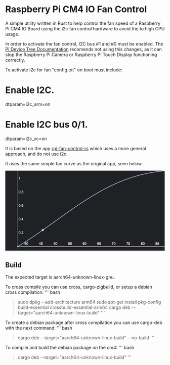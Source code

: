 # Raspberry Pi CM4 IO Fan Control

A simple utility written in Rust to help control the fan speed of a Raspberry Pi CM4 IO Board using the i2c
fan control hardware to avoid the to high CPU usage.

In order to activate the fan control, I2C bus #1 and #0 must be enabled. The [PI Device Tree Documentation](https://www.raspberrypi.com/documentation/computers/configuration.html#part3.3) recomends not using this changes, as it can 
stop the Raspberry Pi Camera or Raspberry Pi Touch Display functioning correctly. 

To activate i2c for fan "config.txt" on boot must include:
# Enable I2C.
dtparam=i2c_arm=on
# Enable I2C bus 0/1.
dtparam=i2c_vc=on

It is based on the app [rpi-fan-control-rs](https://github.com/mihirsamdarshi/rpi-fan-control-rs.git) which uses
a more general approach, and do not use i2c.

It uses the same simple fan curve as the original app, seen below.

![Graph of the fan curve](img/curve.png)

## Build

The expected target is aarch64-unknown-linux-gnu.

To cross compile you can use cross, cargo-zigbuild, or setup a debian cross compilation:
''' bash
> sudo dpkg --add-architecture arm64
> sudo apt-get install pkg-config build-essential crossbuild-essential-arm64
> cargo deb --target="aarch64-unknown-linux-build" 
'''

To create a debian package after cross compilation you can use cargo-deb with the next command:
''' bash
> cargo deb --target="aarch64-unknown-linux-build" --no-build
'''

To compile and build the debian package on the cm4:
''' bash
> cargo deb --target="aarch64-unknown-linux-build" 
'''

